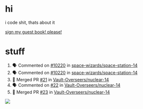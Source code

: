 # hi
i code shit, thats about it

[sign my guest book! please!](https://github.com/Just-a-Unity-Dev/Just-a-Unity-Dev/issues/new?&body=Sign%20my%20guest%20book%20by%20placing%20your%20name%20in%20the%20title,%20how%27d%20you%20get%20to%20this%20page%20and%20why?%20Don%27t%20forget%20you%20have%20an%20entire%20notebook%20in%20your%20hands!)


# stuff
<!--START_SECTION:activity-->
1. 🗣 Commented on [#10220](https://github.com/space-wizards/space-station-14/issues/10220) in [space-wizards/space-station-14](https://github.com/space-wizards/space-station-14)
2. 🗣 Commented on [#10220](https://github.com/space-wizards/space-station-14/issues/10220) in [space-wizards/space-station-14](https://github.com/space-wizards/space-station-14)
3. 🎉 Merged PR [#21](https://github.com/Vault-Overseers/nuclear-14/pull/21) in [Vault-Overseers/nuclear-14](https://github.com/Vault-Overseers/nuclear-14)
4. 🗣 Commented on [#22](https://github.com/Vault-Overseers/nuclear-14/issues/22) in [Vault-Overseers/nuclear-14](https://github.com/Vault-Overseers/nuclear-14)
5. 🎉 Merged PR [#23](https://github.com/Vault-Overseers/nuclear-14/pull/23) in [Vault-Overseers/nuclear-14](https://github.com/Vault-Overseers/nuclear-14)
<!--END_SECTION:activity-->

![](https://github-profile-summary-cards.vercel.app/api/cards/profile-details?username=Just-a-Unity-Dev&theme=solarized_dark)
